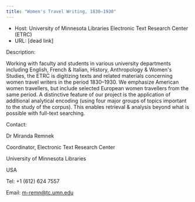 ```yaml
---
title: "Women's Travel Writing, 1830–1930"
---
```









* Host: University of Minnesota Libraries Electronic Text Research Center (ETRC)
* URL: [dead link]



Description:


Working with faculty and students in various
 university departments including English, French & Italian, History,
 Anthropology & Women's Studies, the ETRC is digitizing texts and related
 materials concerning women travel writers in the period 1830–1930. We
 emphasize American women travellers, but include selected European women
 travellers from the same period. A distinctive feature of our project is
 the application of additional analytical encoding (using four major
 groups of topics important to the study of the corpus). This enables
 retrieval & analysis beyond what is possible with full-text searching.
 



Contact:



Dr Miranda Remnek


Coordinator, Electronic Text Research Center


University of Minnesota Libraries


USA


Tel: +1 (612) 624 7557


Email: [m-remn@tc.umn.edu](mailto:m-remn@tc.umn.edu)





